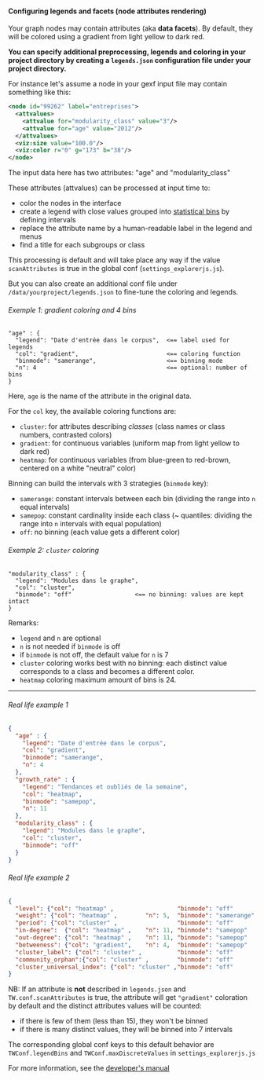 #### Configuring legends and facets (node attributes rendering)

Your graph nodes may contain attributes (aka **data facets**). By default, they will be colored using a gradient from light yellow to dark red.

**You can specify additional preprocessing, legends and coloring in your project directory by creating a `legends.json` configuration file under your project directory.**

For instance let's assume a node in your gexf input file may contain something like this:
```xml
<node id="99262" label="entreprises">
  <attvalues>
    <attvalue for="modularity_class" value="3"/>
    <attvalue for="age" value="2012"/>
  </attvalues>
  <viz:size value="100.0"/>
  <viz:color r="0" g="173" b="38"/>
</node>
```
The input data here has two attributes: "age" and "modularity_class"

These attributes (attvalues) can be processed at input time to:
  - color the nodes in the interface
  - create a legend with close values grouped into [statistical bins](https://en.wikipedia.org/wiki/Data_binning) by defining intervals
  - replace the attribute name by a human-readable label in the legend and menus
  - find a title for each subgroups or class

This processing is default and will take place any way if the value `scanAttributes` is true in the global conf (`settings_explorerjs.js`).

But you can also create an additional conf file under `/data/yourproject/legends.json` to fine-tune the coloring and legends.

###### Exemple 1: gradient coloring and 4 bins
```
"age" : {
  "legend": "Date d'entrée dans le corpus",  <== label used for legends
  "col": "gradient",                         <== coloring function
  "binmode": "samerange",                    <== binning mode
  "n": 4                                     <== optional: number of bins
}
```

Here, `age` is the name of the attribute in the original data.

For the `col` key, the available coloring functions are:
  - `cluster`: for attributes describing *classes* (class names or class numbers, contrasted colors)
  - `gradient`: for continuous variables (uniform map from light yellow to dark red)
  - `heatmap`: for continuous variables (from blue-green to red-brown, centered on a white "neutral" color)

Binning can build the intervals with 3 strategies (`binmode` key):
  - `samerange`: constant intervals between each bin (dividing the range into `n` equal intervals)
  - `samepop`: constant cardinality inside each class (~ quantiles: dividing the range into `n` intervals with equal population)
  - `off`: no binning (each value gets a different color)

###### Exemple 2: `cluster` coloring
```
"modularity_class" : {
  "legend": "Modules dans le graphe",
  "col": "cluster",
  "binmode": "off"                  <== no binning: values are kept intact
}
```
Remarks:
  - `legend` and `n` are optional
  - `n` is not needed if `binmode` is off
  - if `binmode` is not off, the default value for `n` is 7
  - `cluster` coloring works best with no binning: each distinct value corresponds to a class and becomes a different color.
  - `heatmap` coloring maximum amount of bins is 24.


-----------------------------------------------------

###### Real life example 1
```json
{
  "age" : {
    "legend": "Date d'entrée dans le corpus",
    "col": "gradient",
    "binmode": "samerange",
    "n": 4
  },
  "growth_rate" : {
    "legend": "Tendances et oubliés de la semaine",
    "col": "heatmap",
    "binmode": "samepop",
    "n": 11
  },
  "modularity_class" : {
    "legend": "Modules dans le graphe",
    "col": "cluster",
    "binmode": "off"
  }
}
```

###### Real life example 2
```json
{
  "level": {"col": "heatmap" ,                  "binmode": "off"        },
  "weight": {"col": "heatmap" ,        "n": 5,  "binmode": "samerange"  },
  "period": {"col": "cluster" ,                 "binmode": "off"        },
  "in-degree":  {"col": "heatmap" ,    "n": 11, "binmode": "samepop"    },
  "out-degree": {"col": "heatmap" ,    "n": 11, "binmode": "samepop"    },
  "betweeness": {"col": "gradient",    "n": 4,  "binmode": "samepop"    },
  "cluster_label": {"col": "cluster" ,          "binmode": "off"        },
  "community_orphan":{"col": "cluster" ,        "binmode": "off"        },
  "cluster_universal_index": {"col": "cluster" ,"binmode": "off"        }
}
```

NB: If an attribute is **not** described in `legends.json` and `TW.conf.scanAttributes` is true, the attribute will get `"gradient"` coloration by default and the distinct attributes values will be counted:
  - if there is few of them (less than 15), they won't be binned
  - if there is many distinct values, they will be binned into 7 intervals

The corresponding global conf keys to this default behavior are `TWConf.legendBins` and `TWConf.maxDiscreteValues` in `settings_explorerjs.js`

For more information, see the [developer's manual](https://github.com/moma/ProjectExplorer/blob/master/00.DOCUMENTATION/C-advanced/developer_manual.md#exposed-facets-indices)
